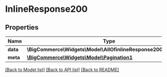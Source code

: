 # InlineResponse200

## Properties
Name | Type | Description | Notes
------------ | ------------- | ------------- | -------------
**data** | **\BigCommerce\Widgets\Model\AllOfinlineResponse200DataItems[]** |  | [optional] 
**meta** | [**\BigCommerce\Widgets\Model\Pagination1**](Pagination1.md) |  | [optional] 

[[Back to Model list]](../../README.md#documentation-for-models) [[Back to API list]](../../README.md#documentation-for-api-endpoints) [[Back to README]](../../README.md)

